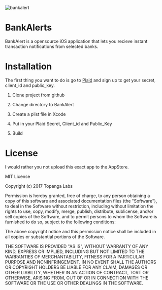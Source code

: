 ![bankalert](https://cloud.githubusercontent.com/assets/6892126/21751758/2bfa8cfe-d581-11e6-8e3e-7432fab5935f.png)

# BankAlerts
BankAlert is a opensource iOS application that lets you recieve instant transaction notifications from selected banks.  

# Installation
The first thing you want to do is go to [Plaid](https://plaid.com) and sign up to get your secret, client_id and public_key. 

1. Clone project from github

2. Change directory to BankAlert

3. Create a plist file in Xcode

4. Put in your Plaid Secret, Client_id and Public_Key

5. Build

# License
I would rather you not upload this exact app to the AppStore. 

MIT License

Copyright (c) 2017 Topanga Labs 

Permission is hereby granted, free of charge, to any person obtaining a copy
of this software and associated documentation files (the "Software"), to deal
in the Software without restriction, including without limitation the rights
to use, copy, modify, merge, publish, distribute, sublicense, and/or sell
copies of the Software, and to permit persons to whom the Software is
furnished to do so, subject to the following conditions:

The above copyright notice and this permission notice shall be included in all
copies or substantial portions of the Software.

THE SOFTWARE IS PROVIDED "AS IS", WITHOUT WARRANTY OF ANY KIND, EXPRESS OR
IMPLIED, INCLUDING BUT NOT LIMITED TO THE WARRANTIES OF MERCHANTABILITY,
FITNESS FOR A PARTICULAR PURPOSE AND NONINFRINGEMENT. IN NO EVENT SHALL THE
AUTHORS OR COPYRIGHT HOLDERS BE LIABLE FOR ANY CLAIM, DAMAGES OR OTHER
LIABILITY, WHETHER IN AN ACTION OF CONTRACT, TORT OR OTHERWISE, ARISING FROM,
OUT OF OR IN CONNECTION WITH THE SOFTWARE OR THE USE OR OTHER DEALINGS IN THE
SOFTWARE.
